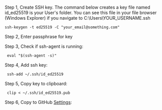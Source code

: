 Step 1, Create SSH key. The command below creates a key file named id_ed25519 is your User's folder. You can see this file in your file browser (Windows Explorer) if you navigate to C:\Users\YOUR_USERNAME\.ssh

    ssh-keygen -t ed25519 -C "your_email@something.com"
    
Step 2, Enter passphrase for key

Step 3, Check if ssh-agent is running:

     eval "$(ssh-agent -s)"  

Step 4, Add ssh key:

     ssh-add ~/.ssh/id_ed25519

Step 5, Copy key to clipboard:

     clip < ~/.ssh/id_ed25519.pub

Step 6, Copy to GitHub [Settings](https://github.com/settings/keys):
